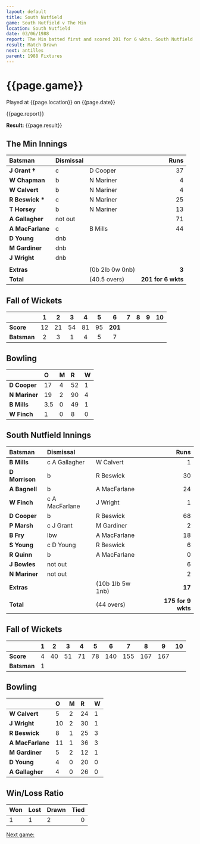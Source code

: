 ```yaml
---
layout: default
title: South Nutfield
game: South Nutfield v The Min
location: South Nutfield
date: 03/06/1988
report: The Min batted first and scored 201 for 6 wkts. South Nutfield were 175 for 9 wkts when time ran out
result: Match Drawn
next: antilles
parent: 1988 Fixtures
---
```


# {{page.game}}

Played at {{page.location}} on {{page.date}}

{{page.report}}

**Result:** {{page.result}}

## The Min Innings

| Batsman | Dismissal |  | Runs |
|:---|:---|---|---:|
| **J Grant &#8224;** | c | D Cooper | 37 | 
| **W Chapman** | b | N Mariner | 4 | 
| **W Calvert** | b | N Mariner | 4 | 
| **R Beswick &#42;** | c | N Mariner | 25 | 
| **T Horsey** | b  | N Mariner | 13 | 
| **A Gallagher** | not out |  | 71 | 
| **A MacFarlane** | c | B Mills | 44 | 
| **D Young** | dnb |  |  | 
| **M Gardiner** | dnb |  |  | 
| **J Wright** | dnb |  |  |
|  |  |  |  | 
| **Extras** | | (0b 2lb 0w 0nb) | **3** | 
| **Total** | | (40.5 overs) | **201 for 6 wkts** | 

## Fall of Wickets

| | 1 | 2 | 3 | 4 | 5 | 6 | 7 | 8 | 9 | 10 |
|---|:---:|:---:|:---:|:---:|:---:|:---:|:---:|:---:|:---:|:---:|
| **Score** | 12 | 21 | 54 | 81 | 95 | **201** |  |  |  |  | 
| **Batsman** | 2 | 3 | 1 | 4 | 5 | 7 |  |  |  |  | 

## Bowling

| | O | M | R | W |
|---|:---|:---|:---|:---|
| **D Cooper** | 17 | 4 | 52 | 1 | 
| **N Mariner** | 19 | 2 | 90 | 4 | 
| **B Mills** | 3.5 | 0 | 49 | 1 | 
| **W Finch** | 1 | 0 | 8 | 0 | 

## South Nutfield Innings

| Batsman | Dismissal |  | Runs |
|:---|:---|---|---:|
| **B Mills** | c A Gallagher | W Calvert | 1 | 
| **D Morrison** | b | R Beswick | 30 | 
| **A Bagnell** | b | A MacFarlane | 24 | 
| **W Finch** | c A MacFarlane | J Wright | 1 | 
| **D Cooper** | b | R Beswick | 68 | 
| **P Marsh** | c J Grant | M Gardiner | 2 |
| **B Fry** | lbw | A MacFarlane | 18 | 
| **S Young** | c D Young | R Beswick | 6 |
| **R Quinn** | b | A MacFarlane | 0 | 
| **J Bowles** | not out |  | 6 | 
| **N Mariner** | not out |  | 2 |
| **Extras** | | (10b 1lb 5w 1nb) | **17** | 
| **Total** | | (44 overs) | **175 for 9 wkts** | 

## Fall of Wickets

| | 1 | 2 | 3 | 4 | 5 | 6 | 7 | 8 | 9 | 10 |
|---|:---:|:---:|:---:|:---:|:---:|:---:|:---:|:---:|:---:|:---:|
| **Score** | 4 | 40 | 51 | 71 | 78 | 140 | 155 | 167 | 167 |  |
| **Batsman** | 1 |  |  |  |  |  |  |  |  |  |

## Bowling

| | O | M | R | W |
|---|:---|:---|:---|:---|
| **W Calvert** | 5 | 2 | 24 | 1 | 
| **J Wright** | 10 | 2 | 30 | 1 | 
| **R Beswick** | 8 | 1 | 25 | 3 | 
| **A MacFarlane** | 11 | 1 | 36 | 3 | 
| **M Gardiner** | 5 | 2 | 12 | 1 |
| **D Young** | 4 | 0 | 20 | 0 |
| **A Gallagher** | 4 | 0 | 26 | 0 |

## Win/Loss Ratio

| Won | Lost | Drawn | Tied |
|:---|:---|:---|---:|
| 1 | 1 | 2 | 0 |

[Next game:]({{page.next}})